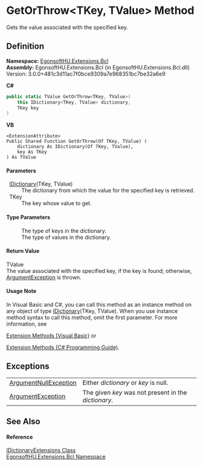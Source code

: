 # GetOrThrow&lt;TKey, TValue&gt; Method


Gets the value associated with the specified key.



## Definition
**Namespace:** <a href="N_EgonsoftHU_Extensions_Bcl.md">EgonsoftHU.Extensions.Bcl</a>  
**Assembly:** EgonsoftHU.Extensions.Bcl (in EgonsoftHU.Extensions.Bcl.dll) Version: 3.0.0+481c3d11ac7f0bce9309a7e968351bc7be32a6e9

**C#**
``` C#
public static TValue GetOrThrow<TKey, TValue>(
	this IDictionary<TKey, TValue> dictionary,
	TKey key
)

```
**VB**
``` VB
<ExtensionAttribute>
Public Shared Function GetOrThrow(Of TKey, TValue) ( 
	dictionary As IDictionary(Of TKey, TValue),
	key As TKey
) As TValue
```



#### Parameters
<dl><dt>  <a href="https://learn.microsoft.com/dotnet/api/system.collections.generic.idictionary-2" target="_blank" rel="noopener noreferrer">IDictionary</a>(TKey, TValue)</dt><dd>The dictionary from which the value for the specified key is retrieved.</dd><dt>  TKey</dt><dd>The key whose value to get.</dd></dl>

#### Type Parameters
<dl><dt /><dd>The type of keys in the dictionary.</dd><dt /><dd>The type of values in the dictionary.</dd></dl>

#### Return Value
TValue  
The value associated with the specified key, if the key is found; otherwise, <a href="https://learn.microsoft.com/dotnet/api/system.argumentexception" target="_blank" rel="noopener noreferrer">ArgumentException</a> is thrown.

#### Usage Note
In Visual Basic and C#, you can call this method as an instance method on any object of type <a href="https://learn.microsoft.com/dotnet/api/system.collections.generic.idictionary-2" target="_blank" rel="noopener noreferrer">IDictionary</a>(TKey, TValue). When you use instance method syntax to call this method, omit the first parameter. For more information, see <a href="https://docs.microsoft.com/dotnet/visual-basic/programming-guide/language-features/procedures/extension-methods" target="_blank" rel="noopener noreferrer">

Extension Methods (Visual Basic)</a> or <a href="https://docs.microsoft.com/dotnet/csharp/programming-guide/classes-and-structs/extension-methods" target="_blank" rel="noopener noreferrer">

Extension Methods (C# Programming Guide)</a>.

## Exceptions
<table>
<tr>
<td><a href="https://learn.microsoft.com/dotnet/api/system.argumentnullexception" target="_blank" rel="noopener noreferrer">ArgumentNullException</a></td>
<td>Either <em>dictionary</em> or <em>key</em> is null.</td></tr>
<tr>
<td><a href="https://learn.microsoft.com/dotnet/api/system.argumentexception" target="_blank" rel="noopener noreferrer">ArgumentException</a></td>
<td>The given <em>key</em> was not present in the <em>dictionary</em>.</td></tr>
</table>

## See Also


#### Reference
<a href="T_EgonsoftHU_Extensions_Bcl_IDictionaryExtensions.md">IDictionaryExtensions Class</a>  
<a href="N_EgonsoftHU_Extensions_Bcl.md">EgonsoftHU.Extensions.Bcl Namespace</a>  
